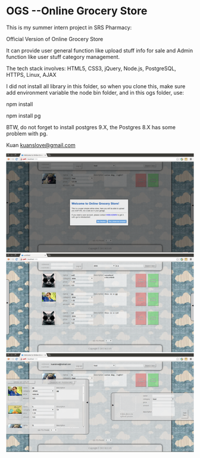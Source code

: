 OGS --Online Grocery Store
===

This is my summer intern project in SRS Pharmacy:

Official Version of Online Grocery Store

It can provide user general function like upload stuff info for sale
and Admin function like user stuff category management.

The tech stack involves:
HTML5, CSS3, jQuery, Node.js, PostgreSQL, HTTPS, Linux, AJAX

I did not install all library in this folder, so when you clone this,
make sure add environment variable the node bin folder, and in this ogs folder, use:

npm install


npm install pg



BTW, do not forget to install postgres 9.X, the Postgres 8.X has some problem with pg.


Kuan
kuanslove@gmail.com

![Alt text](/preview/Screenshot%20from%202013-08-15%2015:46:29.png?raw=true "Optional Title")
![Alt text](/preview/Screenshot%20from%202013-07-29%2002:15:51.png?raw=true "Optional Title")
![Alt text](/preview/Screenshot%20from%202013-08-15%2015:46:59.png?raw=true "Optional Title")

